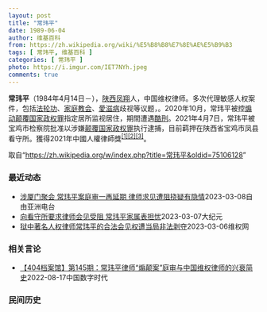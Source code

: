 ```yaml
---
layout: post
title: "常玮平"
date: 1989-06-04
author: 维基百科
from: https://zh.wikipedia.org/wiki/%E5%B8%B8%E7%8E%AE%E5%B9%B3
tags: [ 常玮平, 维基百科 ]
categories: [ 常玮平 ]
photo: https://i.imgur.com/IET7NYh.jpeg
comments: true
---
```

<div class="mw-parser-output">
<p><b>常玮平</b>（1984年4月14日<span class="useeditintro" title="Template:BLP editintro">－</span>），<a href="/wiki/%E9%99%95%E8%A5%BF" class="mw-redirect" title="陕西">陕西</a><a href="/wiki/%E5%87%A4%E7%BF%94" class="mw-redirect" title="凤翔">凤翔</a>人，中国维权律师。多次代理敏感人权案件，包括<a href="/wiki/%E6%B3%95%E8%BD%AE%E5%8A%9F" title="法轮功">法轮功</a>、<a href="/wiki/%E5%AE%B6%E5%BA%AD%E6%95%99%E4%BC%9A" class="mw-redirect" title="家庭教会">家庭教会</a>、<a href="/wiki/%E6%84%9B%E6%BB%8B%E7%97%85" class="mw-redirect" title="愛滋病">愛滋病</a>歧视等议题，。2020年10月，常玮平被控<a href="/wiki/%E7%85%BD%E5%8A%A8%E9%A2%A0%E8%A6%86%E5%9B%BD%E5%AE%B6%E6%94%BF%E6%9D%83%E7%BD%AA" title="煽动颠覆国家政权罪">煽动颠覆国家政权罪</a>指定居所监视居住，期間遭遇<a href="/wiki/%E9%85%B7%E5%88%91" title="酷刑">酷刑</a>。2021年4月7日，常玮平被宝鸡市检察院批准以涉嫌<a href="/wiki/%E9%A2%A0%E8%A6%86%E5%9B%BD%E5%AE%B6%E6%94%BF%E6%9D%83%E7%BD%AA" title="颠覆国家政权罪">颠覆国家政权罪</a>执行逮捕，目前羁押在陕西省宝鸡市凤县看守所。獲得2021年中國人權律師獎<sup id="cite_ref-1" class="reference"><a href="#cite_note-1">[1]</a></sup><sup id="cite_ref-2" class="reference"><a href="#cite_note-2">[2]</a></sup><sup id="cite_ref-3" class="reference"><a href="#cite_note-3">[3]</a></sup>。
</p>
</div><!--esi <esi:include src="/esitest-fa8a495983347898/content" /> --><noscript><img src="//zh.wikipedia.org/wiki/Special:CentralAutoLogin/start?type=1x1" alt="" title="" width="1" height="1" style="border: none; position: absolute;"></noscript>
<div class="printfooter" data-nosnippet="">取自“<a dir="ltr" href="https://zh.wikipedia.org/w/index.php?title=常玮平&amp;oldid=75106128">https://zh.wikipedia.org/w/index.php?title=常玮平&amp;oldid=75106128</a>”</div><div id="recent-news"><h3>最近动态</h3><ul><li><a href="https://nodebe4.github.io/waimei/2023-03-08/%E6%B6%89%E5%8E%A6%E9%97%A8%E8%81%9A%E4%BC%9A-%E5%B8%B8%E7%8E%AE%E5%B9%B3%E6%A1%88%E5%BA%AD%E5%AE%A1%E4%B8%80%E5%86%8D%E5%BB%B6%E6%9C%9F-%E5%BE%8B%E5%B8%88%E6%B1%82%E8%A7%81%E9%81%AD%E9%98%BB%E6%8C%A0%E7%96%91%E6%9C%89%E9%9A%90%E6%83%85" title="涉厦门聚会 常玮平案庭审一再延期 律师求见遭阻挠疑有隐情—— 中国维权律师常玮平涉嫌“煽动颠覆国家政权”案自开审以来，庭审一再延期。律师多次要求会面均被阻挠。有法律界人士谴责当局违反司法程序，怀...">涉厦门聚会 常玮平案庭审一再延期 律师求见遭阻挠疑有隐情</a><time>2023-03-08</time><a class="tag">自由亚洲电台</a></li>
<li><a href="https://nodebe4.github.io/waimei/2023-03-07/%E5%90%91%E7%9C%8B%E5%AE%88%E6%89%80%E8%A6%81%E6%B1%82%E5%BE%8B%E5%B8%88%E4%BC%9A%E8%A7%81%E5%8F%97%E9%98%BB-%E5%B8%B8%E7%8E%AE%E5%B9%B3%E5%AE%B6%E5%B1%9E%E8%A1%A8%E6%8B%85%E5%BF%A7" title="向看守所要求律师会见受阻 常玮平家属表担忧—— 【大纪元2023年03月07日讯】（大纪元记者洪宁采访报导）陕西省宝鸡凤县看守所近七个月以来，阻挠律师会见常玮平律师。人在海外的常玮平妻子陈紫娟担...">向看守所要求律师会见受阻 常玮平家属表担忧</a><time>2023-03-07</time><a class="tag">大纪元</a></li>
<li><a href="https://nodebe4.github.io/waimei/2023-03-06/%E7%8B%B1%E4%B8%AD%E8%91%97%E5%90%8D%E4%BA%BA%E6%9D%83%E5%BE%8B%E5%B8%88%E5%B8%B8%E7%8E%AE%E5%B9%B3%E7%9A%84%E5%90%88%E6%B3%95%E4%BC%9A%E8%A7%81%E6%9D%83%E9%81%AD%E5%BD%93%E5%B1%80%E9%9D%9E%E6%B3%95%E5%89%A5%E5%A4%BA" title="狱中著名人权律师常玮平的合法会见权遭当局非法剥夺—— （维权网信息中心报道）2023年3月6日，本网获悉：狱中著名人权律师常玮平合法会见权遭当局非法剥夺。常玮平律师的所谓“颠覆国家政权罪”案已进...">狱中著名人权律师常玮平的合法会见权遭当局非法剥夺</a><time>2023-03-06</time><a class="tag">维权网</a></li>
</ul></div><div id="open-opinion"><h3>相关言论</h3><ul><li><a href="https://nodebe4.github.io/opinion/2022-08-17/404%E6%A1%A3%E6%A1%88%E9%A6%86-%E7%AC%AC145%E6%9C%9F-%E5%B8%B8%E7%8E%AE%E5%B9%B3%E5%BE%8B%E5%B8%88-%E7%85%BD%E9%A2%A0%E6%A1%88-%E5%BA%AD%E5%AE%A1%E4%B8%8E%E4%B8%AD%E5%9B%BD%E7%BB%B4%E6%9D%83%E5%BE%8B%E5%B8%88%E7%9A%84%E5%85%B4%E8%A1%B0%E7%AE%80%E5%8F%B2/" title="中国数字时代">【404档案馆】第145期：常玮平律师“煽颠案”庭审与中国维权律师的兴衰简史</a><time>2022-08-17</time><a class="tag">中国数字时代</a></li>
</ul></div><div id="mjls-record"><h3>民间历史</h3><ul></ul></div>